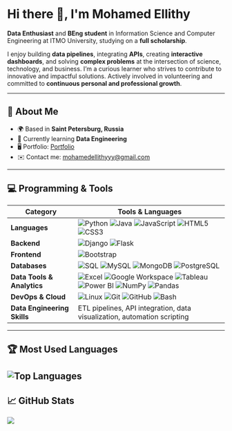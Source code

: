 # Hi there 👋, I'm Mohamed Ellithy

**Data Enthusiast** and **BEng student** in Information Science and Computer Engineering at ITMO University, studying on a **full scholarship**.  

I enjoy building **data pipelines**, integrating **APIs**, creating **interactive dashboards**, and solving **complex problems** at the intersection of science, technology, and business. I’m a curious learner who strives to contribute to innovative and impactful solutions. Actively involved in volunteering and committed to **continuous personal and professional growth**.  

---

## 📍 About Me
- 🌍 Based in **Saint Petersburg, Russia**
- 🧠 Currently learning **Data Engineering**
- 🖥️ Portfolio: [Portfolio](#)
- ✉️ Contact me: mohamedellithyyy@gmail.com

---

## 💻 Programming & Tools

| Category | Tools & Languages |
|----------|-----------------|
| **Languages** | ![Python](https://img.shields.io/badge/-Python-3776AB?style=for-the-badge&logo=python&logoColor=white) ![Java](https://img.shields.io/badge/-Java-007396?style=for-the-badge&logo=java&logoColor=white) ![JavaScript](https://img.shields.io/badge/-JavaScript-F7DF1E?style=for-the-badge&logo=javascript&logoColor=black) ![HTML5](https://img.shields.io/badge/-HTML5-E34F26?style=for-the-badge&logo=html5&logoColor=white) ![CSS3](https://img.shields.io/badge/-CSS3-1572B6?style=for-the-badge&logo=css3&logoColor=white) |
| **Backend** | ![Django](https://img.shields.io/badge/-Django-092E20?style=for-the-badge&logo=django&logoColor=white) ![Flask](https://img.shields.io/badge/-Flask-000000?style=for-the-badge&logo=flask&logoColor=white) |
| **Frontend** | ![Bootstrap](https://img.shields.io/badge/-Bootstrap-7952B3?style=for-the-badge&logo=bootstrap&logoColor=white) |
| **Databases** | ![SQL](https://img.shields.io/badge/-SQL-4479A1?style=for-the-badge&logo=sql&logoColor=white) ![MySQL](https://img.shields.io/badge/-MySQL-4479A1?style=for-the-badge&logo=mysql&logoColor=white) ![MongoDB](https://img.shields.io/badge/-MongoDB-47A248?style=for-the-badge&logo=mongodb&logoColor=white) ![PostgreSQL](https://img.shields.io/badge/-PostgreSQL-316192?style=for-the-badge&logo=postgresql&logoColor=white) |
| **Data Tools & Analytics** | ![Excel](https://img.shields.io/badge/-Excel-217346?style=for-the-badge&logo=microsoft-excel&logoColor=white) ![Google Workspace](https://img.shields.io/badge/-Google%20Workspace-F4B400?style=for-the-badge&logo=google&logoColor=white) ![Tableau](https://img.shields.io/badge/-Tableau-E97627?style=for-the-badge&logo=tableau&logoColor=white) ![Power BI](https://img.shields.io/badge/-Power%20BI-F2C811?style=for-the-badge&logo=powerbi&logoColor=black) ![NumPy](https://img.shields.io/badge/-NumPy-013243?style=for-the-badge&logo=numpy&logoColor=white) ![Pandas](https://img.shields.io/badge/-Pandas-150458?style=for-the-badge&logo=pandas&logoColor=white) |
| **DevOps & Cloud** | ![Linux](https://img.shields.io/badge/-Linux-FCC624?style=for-the-badge&logo=linux&logoColor=black) ![Git](https://img.shields.io/badge/-Git-F05032?style=for-the-badge&logo=git&logoColor=white) ![GitHub](https://img.shields.io/badge/-GitHub-181717?style=for-the-badge&logo=github&logoColor=white) ![Bash](https://img.shields.io/badge/-Bash-4EAA25?style=for-the-badge&logo=gnu-bash&logoColor=white) |
| **Data Engineering Skills** | ETL pipelines, API integration, data visualization, automation scripting |

---
## 🏆 Most Used Languages

![Top Languages](https://github-readme-stats.vercel.app/api/top-langs/?username=mohamedellithyyyy&layout=compact&theme=radical)
---

## 📈 GitHub Stats

<a href="http://www.github.com/mohamedellithyyyy">
  <img src="https://github-readme-streak-stats.herokuapp.com/?user=mohamedellithyyyy&stroke=ffffff&background=1c1917&ring=0891b2&fire=0891b2&currStreakNum=ffffff&currStreakLabel=0891b2&sideNums=ffffff&sideLabels=ffffff&dates=ffffff&hide_border=true" />
</a>
